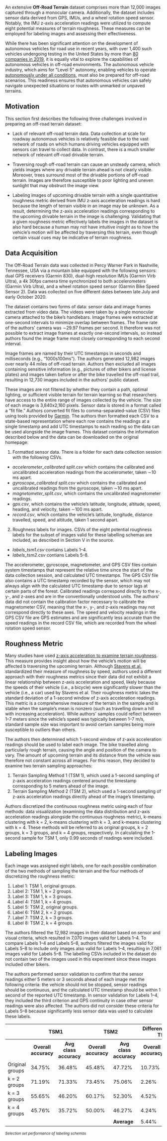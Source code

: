 An extensive **Off-Road Terrain** dataset comprises more than 12,000 images captured through a monocular camera. Additionally, the dataset includes sensor data derived from GPS, IMUs, and a wheel rotation speed sensor. Notably, the IMU z-axis acceleration readings were utilized to compute eight potential measures of terrain roughness. These measures can be employed for labeling images and assessing their effectiveness.

While there has been significant attention on the development of autonomous vehicles for road use in recent years, with over 1,400 such vehicles undergoing testing in the United States by more than [80 companies in 2019](https://techcrunch.com/2019/06/11/over-1400-self-driving-vehicles-are-now-in-testing-by-80-companies-across-the-u-s/), it is equally vital to explore the capabilities of autonomous vehicles in off-road environments. The autonomous vehicle industry, which aims for "Level 5" autonomy, enabling vehicles to operate [autonomously under all conditions](https://www.nhtsa.gov/technology-innovation/automated-vehicles), must also be prepared for off-road scenarios. This readiness ensures that autonomous vehicles can safely navigate unexpected situations or routes with unmarked or unpaved terrains.

## Motivation
This section first describes the following three challenges involved in preparing an off-road terrain dataset:

- Lack of relevant off-road terrain data. Data collection at scale for roadway autonomous vehicles is relatively feasible due to the vast network of roads on which humans driving vehicles equipped with sensors can travel to collect data. In contrast, there is a much smaller network of relevant off-road drivable terrain.

- Traversing rough off-road terrain can cause an unsteady camera, which yields images where any drivable terrain ahead is not clearly visible. Moreover, trees surround most of the drivable portions of off-road terrain. Images are therefore susceptible to poor lighting and uneven sunlight that may obstruct the image view.

- Labeling images of upcoming drivable terrain with a single quantitative roughness metric derived from IMU z-axis acceleration readings is hard because the length of terrain visible in an image may be unknown. As a result, determining the z-axis acceleration readings corresponding to the upcoming drivable terrain in the image is challenging. Validating that a given roughness metric effectively labels the images in the dataset is also hard because a human may not have intuitive insight as to how the vehicle’s motion will be affected by traversing this terrain, even though certain visual cues may be indicative of terrain roughness.

## Data Acquisition

The Off-Road Terrain data was collected in Percy Warner Park in Nashville, Tennessee, USA via a mountain bike equipped with the following sensors: dual GPS receivers (Garmin 830), dual-high resolution IMUs (Garmin Virb Ultra), a 4k 30fps camera time synchronized to both accelerometers (Garmin Virb Ultra), and a wheel rotation speed sensor (Garmin Bike Speed Sensor 2). Data was collected on five different dates between late July and early October 2020.

The dataset contains two forms of data: sensor data and image frames extracted from video data. The videos were taken by a single monocular camera attached to the bike’s handlebars. Image frames were extracted at one-second intervals to minimize overlap between frames. The frame rate of the authors' camera was ∼29.97 frames per second. It therefore was not possible to extract image frames at exactly one-second intervals, so instead authors found the image frame most closely corresponding to each second interval.

Image frames are named by their UTC timestamps in seconds and milliseconds (e.g., “1000s100ms”). The authors generated 12,982 images over nearly 44 miles of off-road terrain. Authors then excluded all images containing sensitive information (e.g., pictures of other bikers and license plates) and images taken before or after the bike travelled the off-road trail, resulting in 12,730 images included in the authors' public dataset.

These images are not filtered by whether they contain a path, optimal lighting, or sufficient visible terrain for terrain learning so that researchers have access to the entire range of images collected by the vehicle. The size of each image is 3,840x2,160 pixels. Sensor data is stored in a format called a “fit file.” Authors converted fit files to comma-separated-value (CSV) files using tools provided by [Garmin](https://developer.garmin.com/fit/fitcsvtool/). The authors then formatted each CSV to a state-based representation where each row contains the readings at a single timestamp and add UTC timestamps to each reading so the data can be used alongside the image frames. This dataset contains the information described below <ii>and the data can be downloaded on the original homepage</i>:

1. Formatted sensor data. There is a folder for each data collection session with the following CSVs.
- <i>accelerometer_calibrated split.csv</i> which contains the calibrated and uncalibrated acceleration readings from the accelerometer, taken ∼10 ms apart.
- <i>gyroscope_calibrated split.csv</i> which contains the calibrated and uncalibrated readings from the gyroscope, taken ∼10 ms apart.
- <i>magnetometer_split.csv</i>, which contains the uncalibrated magnetometer readings.
- <i>gps.csv</i>, which contains the vehicle’s latitude, longitude, altitude, speed, heading, and velocity, taken ∼100 ms apart.
- <i>record.csv</i>, which contains the vehicle’s latitude, longitude, distance travelled, speed, and altitude, taken 1 second apart.

2. Roughness labels for images. CSVs of the eight potential roughness labels for the subset of images valid for these labelling schemas are included, as described in Section V in the source.
- <i>labels_tsm1.csv</i> contains Labels 1–4.
- <i>labels_tsm2.csv</i> contians Labels 5–8.

The accelerometer, gyroscope, magnetometer, and GPS CSV files contain system timestamps that represent the relative time since the start of the data collection session, and calculated UTC timestamps. The GPS CSV file also contains a UTC timestamp recorded by the sensor, which may not always align with the calculated UTC timestamp due to sensor lags at certain parts of the forest. Calibrated readings correspond directly to the x-, y-, and z-axes and are in the conventionally understood units. The authors' data did not contain the calibration factor necessary to calibrate the magnetometer CSV, meaning that the x-, y-, and z-axis readings may not correspond directly to these axes. The speed and velocity readings in the GPS CSV file are GPS estimates and are significantly less accurate than the speed readings in the record CSV file, which are recorded from the wheel rotation speed sensor.

## Roughness Metric

Many studies have used [z-axis acceleration to examine terrain roughness](https://www.ri.cmu.edu/publications/semantic-segmentation-for-terrain-roughness-estimation-using-data-autolabeled-with-a-custom-roughness-metric/). This measure provides insight about how the vehicle’s motion will be affected b traversing the upcoming terrain. Although [Stavens et al.](https://arxiv.org/abs/1206.6872) standardized their measure of roughness by speed, authors used a different approach with their roughness metrics since their data did not exhibit a linear relationship between z-axis acceleration and speed, likely because the speeds of their vehicle (i.e., a bicycle) were significantly slower than the vehicle (i.e., a car) used by Stavens et al. Their roughness metric takes the standard deviation of a 1-second window of z-axis acceleration readings. This metric is a comprehensive measure of the terrain in the sample and is stable when the sample’s mean is nonzero (such as travelling down a hill with increasing acceleration). While authors' samples could reflect between 1–7 meters since the vehicle’s speed was typically between 1–7 m/s, standard sample size was important to avoid certain samples being more susceptible to outliers than others.

The authors then determined which 1-second window of z-axis acceleration readings should be used to label each image. The bike travelled along particularly rough terrain, causing the angle and position of the camera to vary. The amount of upcoming terrain and its distance from the vehicle was therefore not constant across all images. For this reason, they decided to examine two terrain sampling approaches:

1. Terrain Sampling Method 1 (TSM 1), which used a 1-second sampling of z-axis acceleration readings centered around the timestamp corresponding to 5 meters ahead of the image.
2. Terrain Sampling Method 2 (TSM 2), which used a 1-second sampling of z-axis acceleration readings directly ahead of the image’s timestamp.

Authors discretized the continuous roughness metric using each of four methods: data visualization (examining the data distribution and z-axis acceleration readings alongside the continuous roughness metric), k-means clustering with k = 2, k-means clustering with k = 3, and k-means clustering with k = 4. These methods will be referred to as original groups, k = 2 groups, k = 3 groups, and k = 4 groups, respectively. In calculating the 1-second sample for TSM 1, only 0.99 seconds of readings were included.

## Labeling Images

Each image was assigned eight labels, one for each possible
combination of the two methods of sampling the terrain and
the four methods of discretizing the roughness metric:
1. Label 1: TSM 1, original groups.
2. Label 2: TSM 1, k = 2 groups.
3. Label 3: TSM 1, k = 3 groups.
4. Label 4: TSM 1, k = 4 groups.
5. Label 5: TSM 2, original groups.
6. Label 6: TSM 2, k = 2 groups.
7. Label 7: TSM 2, k = 3 groups.
8. Label 8: TSM 2, k = 4 groups.

The authors filtered the 12,982 images in their dataset based on sensor and visual criteria, which resulted in 7,070 images valid for Labels 1–4. To compare Labels 1–4 and Labels 5–8, authors filtered the images valid for Labels 5–8 to include only images also valid for Labels 1–4, resulting in 7,061 images valid for Labels 5–8. The labelling CSVs included in the dataset do not contain two of the images used in this experiment since these images included other bikers.

The authors performed sensor validation to confirm that the sensor readings either 5 meters or 3 seconds ahead of each image met the following criteria: the vehicle should not be stopped, sensor readings should be continuous, and the calculated UTC timestamp should be within 1 second of the reported UTC timestamp. In sensor validation for Labels 1–4, they included the third criterion and GPS continuity in case other sensor readings were also affected. The authors did not consider these criteria for Labels 5–8 because significantly less sensor data was used to calculate these labels.

<table>
  <tr>
    <th></th>
    <th colspan="2">TSM1</th>
    <th colspan="2">TSM2</th>
    <th colspan="2">Difference (TSM2-TSM1)</th>
  </tr>
  <tr>
    <th></th>
    <th>Overall accuracy</th>
    <th>Avg class accuracy</th>
    <th>Overall accuracy</th>
    <th>Avg class accuracy</th>
    <th>Overall accuracy</th>
    <th>Avg class accuracy</th>
  </tr>
  <tr>
    <td>Original groups</td>
    <td>34.75%</td>
    <td>36.48%</td>
    <td>45.48%</td>
    <td>47.72%</td>
    <td>10.73%</td>
    <td>11.24%</td>
  </tr>
  <tr>
    <td>k = 2 groups</td>
    <td>71.19%</td>
    <td>71.33%</td>
    <td>73.45%</td>
    <td>75.06%</td>
    <td>2.26%</td>
    <td>3.73%</td>
  </tr>
  <tr>
    <td>k = 3 groups</td>
    <td>55.65%</td>
    <td>46.20%</td>
    <td>60.17%</td>
    <td>52.30%</td>
    <td>4.52%</td>
    <td>6.10%</td>
  </tr>
  <tr>
    <td>k = 4 groups</td>
    <td>45.76%</td>
    <td>35.72%</td>
    <td>50.00%</td>
    <td>46.27%</td>
    <td>4.24%</td>
    <td>10.55%</td>
  </tr>
  <tr>
    <td></td>
    <td></td>
    <td></td>
    <td></td>
    <td><b>Average</b></td>
    <td>5.44%</td>
    <td>7.91%</td>
  </tr>
</table>

<span style="font-size: smaller; font-style: italic;">Selection set performance of labeling schemas</span>
